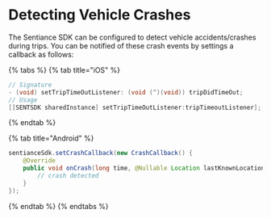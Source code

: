 # Detecting Vehicle Crashes

The Sentiance SDK can be configured to detect vehicle accidents/crashes during trips. You can be notified of these crash events by settings a callback as follows:

{% tabs %}
{% tab title="iOS" %}
```objectivec
// Signature
- (void) setTripTimeOutListener: (void (^)(void)) tripDidTimeOut;
// Usage
[[SENTSDK sharedInstance] setTripTimeOutListener:tripTimeoutListener];
```
{% endtab %}

{% tab title="Android" %}
```java
sentianceSdk.setCrashCallback(new CrashCallback() {
    @Override
    public void onCrash(long time, @Nullable Location lastKnownLocation) {
        // crash detected
    }
});
```
{% endtab %}
{% endtabs %}

